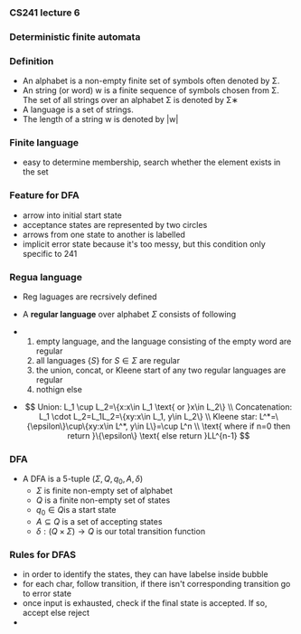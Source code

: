 ### CS241 lecture 6 

### Deterministic finite automata

### Definition

- An alphabet is a non-empty finite set of symbols often denoted by Σ.
- An string (or word) w is a finite sequence of symbols chosen from Σ. The set of all strings over an alphabet Σ is denoted by Σ∗
- A language is a set of strings.
- The length of a string w is denoted by |w|

### Finite language

- easy to determine membership, search whether the element exists in the set

### Feature for DFA

- arrow into initial start state
- acceptance states are represented by two circles
- arrows from one state to another is labelled
- implicit error state because it's too messy, but this condition only specific to 241

### Regua language

- Reg laguages are recrsively defined

- A __regular language__ over alphabet $\Sigma$ consists of following

- 1. empty language, and the language consisting of the empty word are regular
  2. all languages $\{S\}$ for $S\in\Sigma$ are regular
  3. the union, concat, or Kleene start of any two regular languages are regular
  4. nothign else

- $$
  Union: L_1 \cup L_2=\{x:x\in L_1 \text{ or }x\in L_2\}
  \\
  Concatenation: L_1 \cdot L_2=L_1L_2=\{xy:x\in L_1, y\in L_2\}
  \\
  Kleene star: L^*=\{\epsilon\}\cup\{xy:x\in L^*, y\in L\}=\cup L^n
  \\
  \text{ where if n=0 then return }\{\epsilon\} \text{ else return }LL^{n-1}
  $$

### DFA

- A DFA is a 5-tuple $(\Sigma, Q, q_0, A, \delta)​$
  - $\Sigma$ is finite non-empty set of alphabet
  - $Q$ is a finite non-empty set of states
  - $q_0\in Q​$ is a start state
  - $A\subseteq Q​$ is a set of accepting states
  - $\delta:(Q\times\Sigma)\to Q$ is our total transition function 

### Rules for DFAS

- in order to identify the states, they can have labelse inside bubble
- for each char, follow transition, if there isn't corresponding transition go to error state
- once input is exhausted, check if the final state is accepted. If so, accept else reject
-  